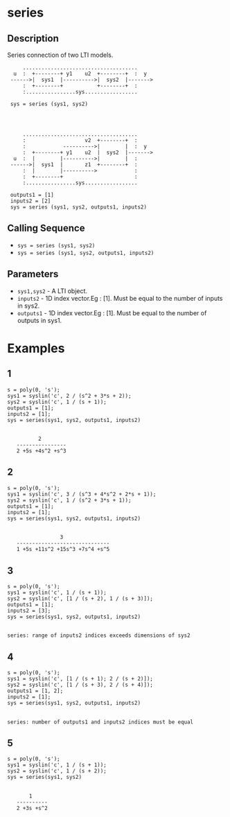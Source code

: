 # series
## Description
Series connection of two LTI models.
     	
     
         .....................................
      u  :  +--------+ y1    u2  +--------+  :  y
     ------>|  sys1  |---------->|  sys2  |------->
         :  +--------+           +--------+  :
         :................sys.................
    
     sys = series (sys1, sys2)
     
     
     	
     
         .....................................
         :                   v2  +--------+  :
         :            ---------->|        |  :  y
         :  +--------+ y1    u2  |  sys2  |------->
      u  :  |        |---------->|        |  :
     ------>|  sys1  |       z1  +--------+  :
         :  |        |---------->            :
         :  +--------+                       :
         :................sys.................
    
     outputs1 = [1]
     inputs2 = [2]
     sys = series (sys1, sys2, outputs1, inputs2)
## Calling Sequence
- `sys = series (sys1, sys2)`
- `sys = series (sys1, sys2, outputs1, inputs2)`
## Parameters
- `sys1,sys2` -  A LTI object. 
- `inputs2` - 1D index vector.Eg : [1]. Must be equal to the number of inputs in sys2.
- `outputs1` - 1D index vector.Eg : [1]. Must be equal to the number of outputs in sys1.

# Examples
## 1
```
s = poly(0, 's');
sys1 = syslin('c', 2 / (s^2 + 3*s + 2));
sys2 = syslin('c', 1 / (s + 1));
outputs1 = [1];
inputs2 = [1];
sys = series(sys1, sys2, outputs1, inputs2)
```
##
```
          2          
   ----------------  
   2 +5s +4s^2 +s^3
```
## 2
```
s = poly(0, 's');
sys1 = syslin('c', 3 / (s^3 + 4*s^2 + 2*s + 1));
sys2 = syslin('c', 1 / (s^2 + 3*s + 1));
outputs1 = [1];
inputs2 = [1];
sys = series(sys1, sys2, outputs1, inputs2)
```
##
```
                 3                 
   ------------------------------  
   1 +5s +11s^2 +15s^3 +7s^4 +s^5  
```
## 3
```
s = poly(0, 's');
sys1 = syslin('c', 1 / (s + 1));
sys2 = syslin('c', [1 / (s + 2), 1 / (s + 3)]);
outputs1 = [1];
inputs2 = [3];
sys = series(sys1, sys2, outputs1, inputs2)
```
##
```
series: range of inputs2 indices exceeds dimensions of sys2
```
## 4
```
s = poly(0, 's');
sys1 = syslin('c', [1 / (s + 1); 2 / (s + 2)]);
sys2 = syslin('c', [1 / (s + 3), 2 / (s + 4)]);
outputs1 = [1, 2];
inputs2 = [1];
sys = series(sys1, sys2, outputs1, inputs2)
```
##
```
series: number of outputs1 and inputs2 indices must be equal
```
## 5
```
s = poly(0, 's');
sys1 = syslin('c', 1 / (s + 1));
sys2 = syslin('c', 1 / (s + 2));
sys = series(sys1, sys2)
```
##
```
       1       
   ----------  
   2 +3s +s^2
```
